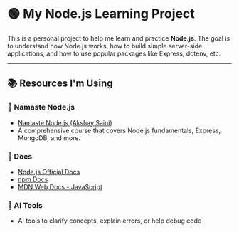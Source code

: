 # 🟢 My Node.js Learning Project

This is a personal project to help me learn and practice **Node.js**. The goal is to understand how Node.js works, how to build simple server-side applications, and how to use popular packages like Express, dotenv, etc.

---

## 📚 Resources I'm Using

### 📘 Namaste Node.js

- [Namaste Node.js (Akshay Saini)](https://namastedev.com/learn/namaste-node)
- A comprehensive course that covers Node.js fundamentals, Express, MongoDB, and more.

### 📖 Docs

- [Node.js Official Docs](https://nodejs.org/en/docs)
- [npm Docs](https://docs.npmjs.com/)
- [MDN Web Docs - JavaScript](https://developer.mozilla.org/en-US/docs/Web/JavaScript)

### 🤖 AI Tools

- AI tools to clarify concepts, explain errors, or help debug code

